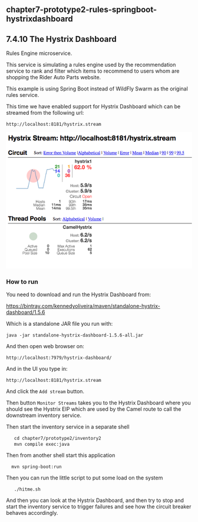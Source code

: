 chapter7-prototype2-rules-springboot-hystrixdashboard
-----------------------------------------------------

## 7.4.10 The Hystrix Dashboard

Rules Engine microservice.

This service is simulating a rules engine used by the recommendation service to rank
and filter which items to recommend to users whom are shopping the Rider Auto Parts website.

This example is using Spring Boot instead of WildFly Swarm as the original rules service.

This time we have enabled support for Hystrix Dashboard which can be streamed from the following url:

    http://localhost:8181/hystrix.stream

![Hystrix Dashboard](img/dashboard.png)

### How to run

You need to download and run the Hystrix Dashboard from:

  https://bintray.com/kennedyoliveira/maven/standalone-hystrix-dashboard/1.5.6
   
Which is a standalone JAR file you run with:
   
    java -jar standalone-hystrix-dashboard-1.5.6-all.jar
   
And then open web browser on:
   
    http://localhost:7979/hystrix-dashboard/
   
And in the UI you type in:
   
    http://localhost:8181/hystrix.stream
      
And click the `Add stream` button. 

Then button `Monitor Streams` takes you to the Hystrix Dashboard where you should see the Hystrix EIP
       which are used by the Camel route to call the downstream inventory service.
       
Then start the inventory service in a separate shell
       
       cd chapter7/prototype2/inventory2
       mvn compile exec:java
       
Then from another shell start this application

      mvn spring-boot:run 

Then you can run the little script to put some load on the system
       
       ./hitme.sh
       
And then you can look at the Hystrix Dashboard, and then try to stop and start the inventory service
       to trigger failures and see how the circuit breaker behaves accordingly.



